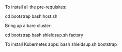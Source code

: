 To install all the pre-requisites:

cd bootstrap
bash host.sh

Bring up a bare cluster:

cd bootstrap
bash shieldsup.sh factory

To install Kubernetes apps:
bash shieldsup.sh bootstrap
